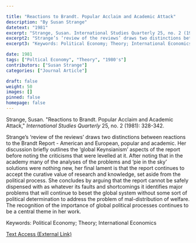 ```yaml
---

title: "Reactions to Brandt. Popular Acclaim and Academic Attack"
description: "By Susan Strange"
datetext: "1981"
excerpt: "Strange, Susan. International Studies Quarterly 25, no. 2 (1981): 328-342."
excerpt2: "Strange’s ‘review of the reviews’ draws two distinctions between reactions to the Brandt Report - American and European, popular and academic. Her discussion briefly outlines the ‘global Keynsianism’ aspects of the report before noting the criticisms that were levelled at it. After noting that in the academy many of the analyses of the problems and ‘pie in the sky’ solutions were nothing new, her final lament is that the report continues to accept the curative value of research and knowledge, set aside from the political process. She concludes by arguing that the report cannot be safely dispensed with as whatever its faults and shortcomings it identifies major problems that will continue to beset the global system without some sort of political determination to address the problem of mal-distribution of welfare. The recognition of the importance of global political processes continues to be a central theme in her work."
excerpt3: "Keywords: Political Economy; Theory; International Economics"

date: 1981
tags: ["Poltical Economy", "Theory", "1980's"]
contributors: ["Susan Strange"]
categories: ["Journal Article"]

draft: false
weight: 50
images: []
pinned: false
homepage: false
---
```


Strange, Susan. "Reactions to Brandt. Popular Acclaim and Academic Attack," *International Studies Quarterly* 25, no. 2 (1981): 328-342.

Strange’s ‘review of the reviews’ draws two distinctions between reactions to the Brandt Report - American and European, popular and academic. Her discussion briefly outlines the ‘global Keynsianism’ aspects of the report before noting the criticisms that were levelled at it. After noting that in the academy many of the analyses of the problems and ‘pie in the sky’ solutions were nothing new, her final lament is that the report continues to accept the curative value of research and knowledge, set aside from the political process. She concludes by arguing that the report cannot be safely dispensed with as whatever its faults and shortcomings it identifies major problems that will continue to beset the global system without some sort of political determination to address the problem of mal-distribution of welfare. The recognition of the importance of global political processes continues to be a central theme in her work.

Keywords: Political Economy; Theory; International Economics

[Text Access (External Link)](https://doi.org/10.2307/2600360)
